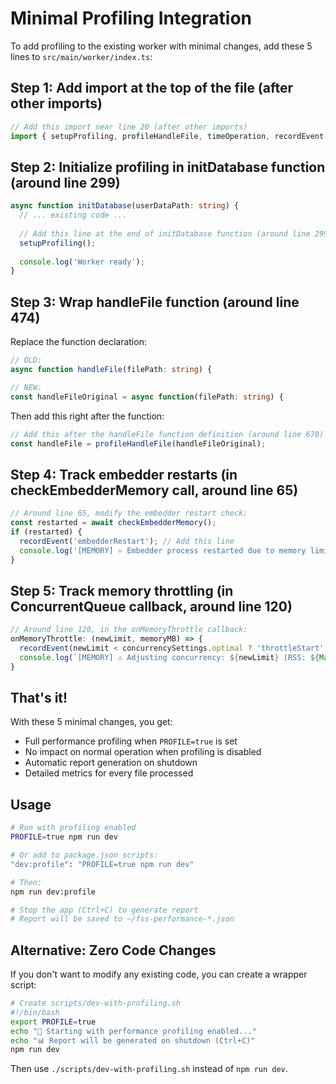 # Minimal Profiling Integration

To add profiling to the existing worker with minimal changes, add these 5 lines to `src/main/worker/index.ts`:

## Step 1: Add import at the top of the file (after other imports)

```typescript
// Add this import near line 20 (after other imports)
import { setupProfiling, profileHandleFile, timeOperation, recordEvent } from './profiling-integration';
```

## Step 2: Initialize profiling in initDatabase function (around line 299)

```typescript
async function initDatabase(userDataPath: string) {
  // ... existing code ...
  
  // Add this line at the end of initDatabase function (around line 299)
  setupProfiling();
  
  console.log('Worker ready');
}
```

## Step 3: Wrap handleFile function (around line 474)

Replace the function declaration:
```typescript
// OLD:
async function handleFile(filePath: string) {

// NEW: 
const handleFileOriginal = async function(filePath: string) {
```

Then add this right after the function:
```typescript
// Add this after the handleFile function definition (around line 670)
const handleFile = profileHandleFile(handleFileOriginal);
```

## Step 4: Track embedder restarts (in checkEmbedderMemory call, around line 65)

```typescript
// Around line 65, modify the embedder restart check:
const restarted = await checkEmbedderMemory();
if (restarted) {
  recordEvent('embedderRestart'); // Add this line
  console.log('[MEMORY] ♾️ Embedder process restarted due to memory limits');
}
```

## Step 5: Track memory throttling (in ConcurrentQueue callback, around line 120)

```typescript
// Around line 120, in the onMemoryThrottle callback:
onMemoryThrottle: (newLimit, memoryMB) => {
  recordEvent(newLimit < concurrencySettings.optimal ? 'throttleStart' : 'throttleEnd'); // Add this
  console.log(`[MEMORY] ⚠️ Adjusting concurrency: ${newLimit} (RSS: ${Math.round(memoryMB)}MB)`);
}
```

## That's it! 

With these 5 minimal changes, you get:
- Full performance profiling when `PROFILE=true` is set
- No impact on normal operation when profiling is disabled
- Automatic report generation on shutdown
- Detailed metrics for every file processed

## Usage

```bash
# Run with profiling enabled
PROFILE=true npm run dev

# Or add to package.json scripts:
"dev:profile": "PROFILE=true npm run dev"

# Then:
npm run dev:profile

# Stop the app (Ctrl+C) to generate report
# Report will be saved to ~/fss-performance-*.json
```

## Alternative: Zero Code Changes

If you don't want to modify any existing code, you can create a wrapper script:

```bash
# Create scripts/dev-with-profiling.sh
#!/bin/bash
export PROFILE=true
echo "🔬 Starting with performance profiling enabled..."
echo "📊 Report will be generated on shutdown (Ctrl+C)"
npm run dev
```

Then use `./scripts/dev-with-profiling.sh` instead of `npm run dev`.
